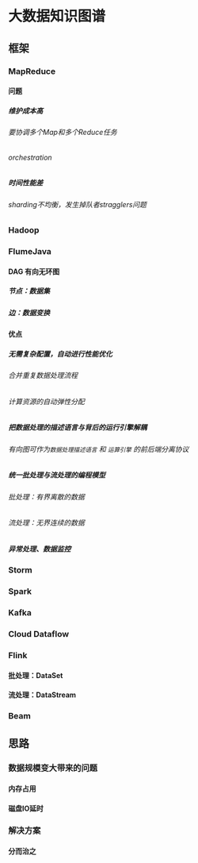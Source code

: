 # 大数据知识图谱

## 框架

### MapReduce

#### 问题

##### 维护成本高

###### 要协调多个Map和多个Reduce任务

###### orchestration

##### 时间性能差

###### sharding不均衡，发生掉队者stragglers问题

### Hadoop

### FlumeJava

#### DAG 有向无环图

##### 节点：数据集

##### 边：数据变换

#### 优点

##### 无需复杂配置，自动进行性能优化

###### 合并重复数据处理流程

###### 计算资源的自动弹性分配

##### 把数据处理的描述语言与背后的运行引擎解耦

###### 有向图可作为`数据处理描述语言` 和 `运算引擎` 的前后端分离协议

##### 统一批处理与流处理的编程模型

###### 批处理：有界离散的数据

###### 流处理：无界连续的数据

##### 异常处理、数据监控

### Storm

### Spark

### Kafka

### Cloud Dataflow

### Flink

#### 批处理：DataSet

#### 流处理：DataStream

### Beam

## 思路

### 数据规模变大带来的问题

#### 内存占用

#### 磁盘IO延时

### 解决方案

#### 分而治之
